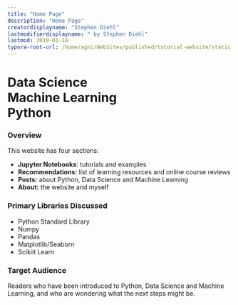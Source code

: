 ```yaml
---
title: "Home Page"
description: "Home Page"
creatordisplayname: "Stephen Diehl"
lastmodifierdisplayname: " by Stephen Diehl"
lastmod: 2019-01-10
typora-root-url: /home/agni/WebSites/published/tutorial-website/static
---
```


# Data Science<br/> Machine Learning<br/> Python

### Overview

This website has four sections:

* **Jupyter Notebooks**: tutorials and examples
* **Recommendations:** list of learning resources and online course reviews
* **Posts:** about Python, Data Science and Machine Learning
* **About:** the website and myself

### Primary Libraries Discussed 
- Python Standard Library
- Numpy
- Pandas
- Matplotlib/Seaborn
- Scikiit Learn

### Target Audience

Readers who have been introduced to Python, Data Science and Machine Learning, and who are wondering what the next steps might be.